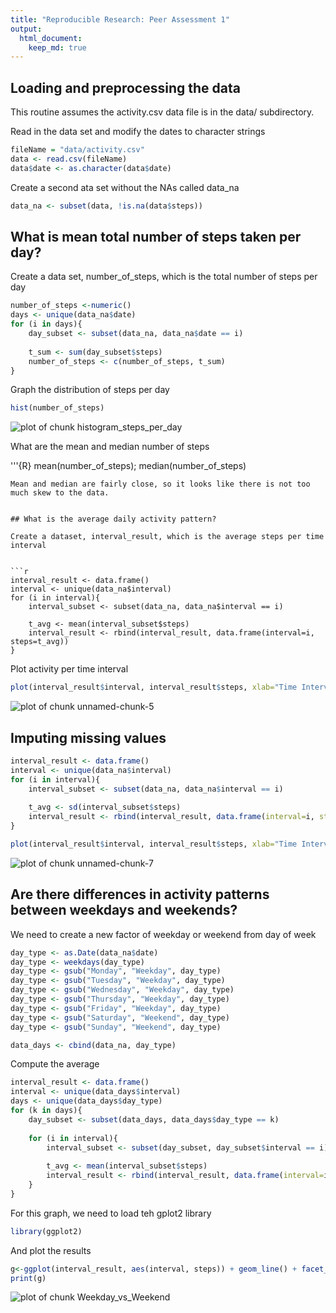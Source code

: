 ```yaml
---
title: "Reproducible Research: Peer Assessment 1"
output: 
  html_document:
    keep_md: true
---
```


## Loading and preprocessing the data

This routine assumes the activity.csv data file is in the data/ subdirectory.

Read in the data set and modify the dates to character strings

```r
fileName = "data/activity.csv"
data <- read.csv(fileName)
data$date <- as.character(data$date)
```

Create a second ata set without the NAs called data_na

```r
data_na <- subset(data, !is.na(data$steps))
```

## What is mean total number of steps taken per day?

Create a data set, number_of_steps, which is the total number of steps per day

```r
number_of_steps <-numeric()
days <- unique(data_na$date)
for (i in days){
    day_subset <- subset(data_na, data_na$date == i)
    
    t_sum <- sum(day_subset$steps)
    number_of_steps <- c(number_of_steps, t_sum)
}
```
Graph the distribution of steps per day

```r
hist(number_of_steps)
```

![plot of chunk histogram_steps_per_day](figure/histogram_steps_per_day-1.png) 

What are the mean and median number of steps

'''{R}
mean(number_of_steps); median(number_of_steps)
```
Mean and median are fairly close, so it looks like there is not too much skew to the data.


## What is the average daily activity pattern?

Create a dataset, interval_result, which is the average steps per time interval


```r
interval_result <- data.frame()
interval <- unique(data_na$interval)
for (i in interval){
    interval_subset <- subset(data_na, data_na$interval == i)
    
    t_avg <- mean(interval_subset$steps)
    interval_result <- rbind(interval_result, data.frame(interval=i, steps=t_avg))
}
```
Plot activity per time interval


```r
plot(interval_result$interval, interval_result$steps, xlab="Time Interval", ylab="Avg Steps", main="Average Steps At Time Of Day", type="l")
```

![plot of chunk unnamed-chunk-5](figure/unnamed-chunk-5-1.png) 

## Imputing missing values


```r
interval_result <- data.frame()
interval <- unique(data_na$interval)
for (i in interval){
    interval_subset <- subset(data_na, data_na$interval == i)
    
    t_avg <- sd(interval_subset$steps)
    interval_result <- rbind(interval_result, data.frame(interval=i, steps=t_avg))
}
```


```r
plot(interval_result$interval, interval_result$steps, xlab="Time Interval", ylab="Avg Steps", main="Std Steps At Time Of Day", type="l")
```

![plot of chunk unnamed-chunk-7](figure/unnamed-chunk-7-1.png) 

## Are there differences in activity patterns between weekdays and weekends?

We need to create a new factor of weekday or weekend from day of week

```r
day_type <- as.Date(data_na$date)
day_type <- weekdays(day_type)
day_type <- gsub("Monday", "Weekday", day_type)
day_type <- gsub("Tuesday", "Weekday", day_type)
day_type <- gsub("Wednesday", "Weekday", day_type)
day_type <- gsub("Thursday", "Weekday", day_type)
day_type <- gsub("Friday", "Weekday", day_type)
day_type <- gsub("Saturday", "Weekend", day_type)
day_type <- gsub("Sunday", "Weekend", day_type)

data_days <- cbind(data_na, day_type)
```
Compute the average 


```r
interval_result <- data.frame()
interval <- unique(data_days$interval)
days <- unique(data_days$day_type)
for (k in days){
    day_subset <- subset(data_days, data_days$day_type == k)
    
    for (i in interval){
        interval_subset <- subset(day_subset, day_subset$interval == i)
    
        t_avg <- mean(interval_subset$steps)
        interval_result <- rbind(interval_result, data.frame(interval=i, day=k, steps=t_avg))
    }
}
```

For this graph, we need to load teh gplot2 library

```r
library(ggplot2)
```

And plot the results


```r
g<-ggplot(interval_result, aes(interval, steps)) + geom_line() + facet_grid(.~day) + labs(title="Weekday vs Weekend Activity")
print(g)
```

![plot of chunk Weekday_vs_Weekend](figure/Weekday_vs_Weekend-1.png) 
